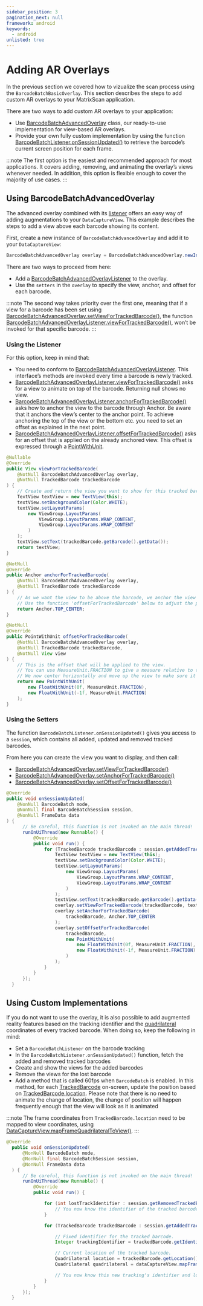 ```yaml
---
sidebar_position: 3
pagination_next: null
framework: android
keywords:
  - android
unlisted: true
---
```


# Adding AR Overlays

In the previous section we covered how to vizualize the scan process using the `BarcodeBatchBasicOverlay`. This section describes the steps to add custom AR overlays to your MatrixScan application.

There are two ways to add custom AR overlays to your application:

* Use [BarcodeBatchAdvancedOverlay](https://docs.scandit.com/data-capture-sdk/android/barcode-capture/api/ui/barcode-batch-advanced-overlay.html#class-scandit.datacapture.barcode.batch.ui.BarcodeBatchAdvancedOverlay) class, our ready-to-use implementation for view-based AR overlays.
* Provide your own fully custom implementation by using the function [BarcodeBatchListener.onSessionUpdated()](https://docs.scandit.com/data-capture-sdk/android/barcode-capture/api/barcode-batch-listener.html#method-scandit.datacapture.barcode.batch.IBarcodeBatchListener.OnSessionUpdated) to retrieve the barcode’s current screen position for each frame.

:::note
The first option is the easiest and recommended approach for most applications. It covers adding, removing, and animating the overlay’s views whenever needed. In addition, this option is flexible enough to cover the majority of use cases.
:::

## Using BarcodeBatchAdvancedOverlay

The advanced overlay combined with its [listener](https://docs.scandit.com/data-capture-sdk/android/barcode-capture/api/ui/barcode-batch-advanced-overlay-listener.html#interface-scandit.datacapture.barcode.batch.ui.IBarcodeBatchAdvancedOverlayListener) offers an easy way of adding augmentations to your `DataCaptureView`.
This example describes the steps to add a view above each barcode showing its content.

First, create a new instance of `BarcodeBatchAdvancedOverlay` and add it to your `DataCaptureView`:

```java
BarcodeBatchAdvancedOverlay overlay = BarcodeBatchAdvancedOverlay.newInstance(barcodeBatch, dataCaptureView);
```

There are two ways to proceed from here:

* Add a [BarcodeBatchAdvancedOverlayListener](https://docs.scandit.com/data-capture-sdk/android/barcode-capture/api/ui/barcode-batch-advanced-overlay-listener.html#interface-scandit.datacapture.barcode.batch.ui.IBarcodeBatchAdvancedOverlayListener) to the overlay.
* Use the `setters` in the `overlay` to specify the view, anchor, and offset for each barcode.

:::note
The second way takes priority over the first one, meaning that if a view for a barcode has been set using [BarcodeBatchAdvancedOverlay.setViewForTrackedBarcode()](https://docs.scandit.com/data-capture-sdk/android/barcode-capture/api/ui/barcode-batch-advanced-overlay.html#method-scandit.datacapture.barcode.batch.ui.BarcodeBatchAdvancedOverlay.SetViewForTrackedBarcode), the function [BarcodeBatchAdvancedOverlayListener.viewForTrackedBarcode()](https://docs.scandit.com/data-capture-sdk/android/barcode-capture/api/ui/barcode-batch-advanced-overlay-listener.html#method-scandit.datacapture.barcode.batch.ui.IBarcodeBatchAdvancedOverlayListener.ViewForTrackedBarcode), won’t be invoked for that specific barcode.
:::

### Using the Listener

For this option, keep in mind that:

* You need to conform to [BarcodeBatchAdvancedOverlayListener](https://docs.scandit.com/data-capture-sdk/android/barcode-capture/api/ui/barcode-batch-advanced-overlay-listener.html#interface-scandit.datacapture.barcode.batch.ui.IBarcodeBatchAdvancedOverlayListener). This interface’s methods are invoked every time a barcode is newly tracked.
* [BarcodeBatchAdvancedOverlayListener.viewForTrackedBarcode()](https://docs.scandit.com/data-capture-sdk/android/barcode-capture/api/ui/barcode-batch-advanced-overlay-listener.html#method-scandit.datacapture.barcode.batch.ui.IBarcodeBatchAdvancedOverlayListener.ViewForTrackedBarcode) asks for a view to animate on top of the barcode. Returning null shows no view.
* [BarcodeBatchAdvancedOverlayListener.anchorForTrackedBarcode()](https://docs.scandit.com/data-capture-sdk/android/barcode-capture/api/ui/barcode-batch-advanced-overlay-listener.html#method-scandit.datacapture.barcode.batch.ui.IBarcodeBatchAdvancedOverlayListener.AnchorForTrackedBarcode) asks how to anchor the view to the barcode through Anchor. Be aware that it anchors the view’s center to the anchor point. To achieve anchoring the top of the view or the bottom etc. you need to set an offset as explained in the next point.
* [BarcodeBatchAdvancedOverlayListener.offsetForTrackedBarcode()](https://docs.scandit.com/data-capture-sdk/android/barcode-capture/api/ui/barcode-batch-advanced-overlay-listener.html#method-scandit.datacapture.barcode.batch.ui.IBarcodeBatchAdvancedOverlayListener.OffsetForTrackedBarcode) asks for an offset that is applied on the already anchored view. This offset is expressed through a [PointWithUnit](https://docs.scandit.com/data-capture-sdk/android/core/api/common.html#struct-scandit.datacapture.core.PointWithUnit).

```java
@Nullable
@Override
public View viewForTrackedBarcode(
    @NotNull BarcodeBatchAdvancedOverlay overlay,
    @NotNull TrackedBarcode trackedBarcode
) {
    // Create and return the view you want to show for this tracked barcode. You can also return null, to have no view for this barcode.
    TextView textView = new TextView(this);
    textView.setBackgroundColor(Color.WHITE);
    textView.setLayoutParams(
        new ViewGroup.LayoutParams(
            ViewGroup.LayoutParams.WRAP_CONTENT,
            ViewGroup.LayoutParams.WRAP_CONTENT
        )
    );
    textView.setText(trackedBarcode.getBarcode().getData());
    return textView;
}

@NotNull
@Override
public Anchor anchorForTrackedBarcode(
    @NotNull BarcodeBatchAdvancedOverlay overlay,
    @NotNull TrackedBarcode trackedBarcode
) {
    // As we want the view to be above the barcode, we anchor the view's center to the top-center of the barcode quadrilateral.
    // Use the function 'offsetForTrackedBarcode' below to adjust the position of the view by providing an offset.
    return Anchor.TOP_CENTER;
}

@NotNull
@Override
public PointWithUnit offsetForTrackedBarcode(
    @NotNull BarcodeBatchAdvancedOverlay overlay,
    @NotNull TrackedBarcode trackedBarcode,
    @NotNull View view
) {
    // This is the offset that will be applied to the view.
    // You can use MeasureUnit.FRACTION to give a measure relative to the view itself, the sdk will take care of transforming this into pixel size.
    // We now center horizontally and move up the view to make sure it's centered and above the barcode quadrilateral by half of the view's height.
    return new PointWithUnit(
        new FloatWithUnit(0f, MeasureUnit.FRACTION),
        new FloatWithUnit(-1f, MeasureUnit.FRACTION)
    );
}
```

### Using the Setters

The function `BarcodeBatchListener.onSessionUpdated()` gives you access to a `session`, which contains all added, updated and removed tracked barcodes.

From here you can create the view you want to display, and then call:

* [BarcodeBatchAdvancedOverlay.setViewForTrackedBarcode()](https://docs.scandit.com/data-capture-sdk/android/barcode-capture/api/ui/barcode-batch-advanced-overlay.html#method-scandit.datacapture.barcode.batch.ui.BarcodeBatchAdvancedOverlay.SetViewForTrackedBarcode)
* [BarcodeBatchAdvancedOverlay.setAnchorForTrackedBarcode()](https://docs.scandit.com/data-capture-sdk/android/barcode-capture/api/ui/barcode-batch-advanced-overlay.html#method-scandit.datacapture.barcode.batch.ui.BarcodeBatchAdvancedOverlay.SetAnchorForTrackedBarcode)
* [BarcodeBatchAdvancedOverlay.setOffsetForTrackedBarcode()](https://docs.scandit.com/data-capture-sdk/android/barcode-capture/api/ui/barcode-batch-advanced-overlay.html#method-scandit.datacapture.barcode.batch.ui.BarcodeBatchAdvancedOverlay.SetOffsetForTrackedBarcode)

```java
@Override
public void onSessionUpdated(
    @NonNull BarcodeBatch mode,
    @NonNull final BarcodeBatchSession session,
    @NonNull FrameData data
) {
      // Be careful, this function is not invoked on the main thread!
      runOnUiThread(new Runnable() {
          @Override
          public void run() {
              for (TrackedBarcode trackedBarcode : session.getAddedTrackedBarcodes()) {
                  TextView textView = new TextView(this);
                  textView.setBackgroundColor(Color.WHITE);
                  textView.setLayoutParams(
                      new ViewGroup.LayoutParams(
                          ViewGroup.LayoutParams.WRAP_CONTENT,
                          ViewGroup.LayoutParams.WRAP_CONTENT
                      )
                  );
                  textView.setText(trackedBarcode.getBarcode().getData());
                  overlay.setViewForTrackedBarcode(trackedBarcode, textView);
                  overlay.setAnchorForTrackedBarcode(
                      trackedBarcode, Anchor.TOP_CENTER
                  );
                  overlay.setOffsetForTrackedBarcode(
                      trackedBarcode,
                      new PointWithUnit(
                          new FloatWithUnit(0f, MeasureUnit.FRACTION),
                          new FloatWithUnit(-1f, MeasureUnit.FRACTION)
                      )
                  );
              }
          }
      });
  }
```

## Using Custom Implementations

If you do not want to use the overlay, it is also possible to add augmented reality features based on the tracking identifier and the [quadrilateral](https://docs.scandit.com/data-capture-sdk/android/core/api/common.html#struct-scandit.datacapture.core.Quadrilateral) coordinates of every tracked barcode. When doing so, keep the following in mind:

* Set a `BarcodeBatchListener` on the barcode tracking
* In the `BarcodeBatchListener.onSessionUpdated()` function, fetch the added and removed tracked barcodes
* Create and show the views for the added barcodes
* Remove the views for the lost barcode
* Add a method that is called 60fps when `BarcodeBatch` is enabled. In this method, for each [TrackedBarcode](https://docs.scandit.com/data-capture-sdk/android/barcode-capture/api/tracked-barcode.html#class-scandit.datacapture.barcode.batch.TrackedBarcode) on-screen, update the position based on [TrackedBarcode.location](https://docs.scandit.com/data-capture-sdk/android/barcode-capture/api/tracked-barcode.html#property-scandit.datacapture.barcode.batch.TrackedBarcode.Location). Please note that there is no need to animate the change of location, the change of position will happen frequently enough that the view will look as it is animated

:::note
The frame coordinates from `TrackedBarcode.location` need to be mapped to view coordinates, using [DataCaptureView.mapFrameQuadrilateralToView()](https://docs.scandit.com/data-capture-sdk/android/core/api/ui/data-capture-view.html#method-scandit.datacapture.core.ui.DataCaptureView.MapFrameQuadrilateralToView).
:::

```java
@Override
  public void onSessionUpdated(
      @NonNull BarcodeBatch mode,
      @NonNull final BarcodeBatchSession session,
      @NonNull FrameData data
  ) {
      // Be careful, this function is not invoked on the main thread!
      runOnUiThread(new Runnable() {
          @Override
          public void run() {

              for (int lostTrackIdentifier : session.getRemovedTrackedBarcodes()) {
                  // You now know the identifier of the tracked barcode that has been lost. Usually here you would remove the views associated.
              }

              for (TrackedBarcode trackedBarcode : session.getAddedTrackedBarcodes()) {

                  // Fixed identifier for the tracked barcode.
                  Integer trackingIdentifier = trackedBarcode.getIdentifier();

                  // Current location of the tracked barcode.
                  Quadrilateral location = trackedBarcode.getLocation();
                  Quadrilateral quadrilateral = dataCaptureView.mapFrameQuadrilateralToView(location);

                  // You now know this new tracking's identifier and location. Usually here you would create and show the views.
              }
          }
      });
  }
```

